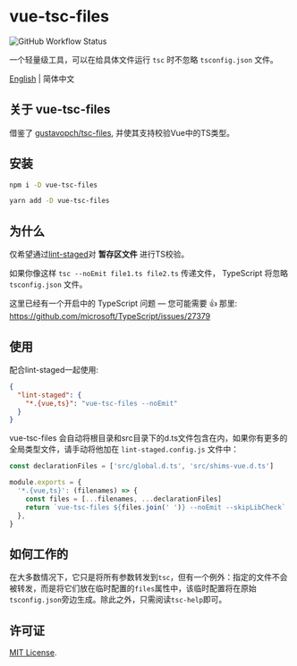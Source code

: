 # vue-tsc-files

![GitHub Workflow Status](https://img.shields.io/github/workflow/status/gustavopch/tsc-files/Release?style=flat-square)

一个轻量级工具，可以在给具体文件运行 `tsc` 时不忽略 `tsconfig.json` 文件。


[English](./README.md) | 简体中文


## 关于 vue-tsc-files
借鉴了 [gustavopch/tsc-files](https://github.com/gustavopch/tsc-files), 并使其支持校验Vue中的TS类型。

## 安装

```sh
npm i -D vue-tsc-files
```

```sh
yarn add -D vue-tsc-files
```

## 为什么

仅希望通过[lint-staged](https://github.com/okonet/lint-staged)对 **暂存区文件** 进行TS校验。

如果你像这样 `tsc --noEmit file1.ts file2.ts` 传递文件， TypeScript 将忽略 `tsconfig.json` 文件。

这里已经有一个开启中的 TypeScript 问题 — 您可能需要 👍 那里: https://github.com/microsoft/TypeScript/issues/27379

## 使用

配合lint-staged一起使用:

```json
{
  "lint-staged": {
    "*.{vue,ts}": "vue-tsc-files --noEmit"
  }
}
```

vue-tsc-files 会自动将根目录和src目录下的d.ts文件包含在内，如果你有更多的全局类型文件，请手动将他加在  `lint-staged.config.js` 文件中：

```js
const declarationFiles = ['src/global.d.ts', 'src/shims-vue.d.ts']

module.exports = {
  '*.{vue,ts}': (filenames) => {
    const files = [...filenames, ...declarationFiles]
    return `vue-tsc-files ${files.join(' ')} --noEmit --skipLibCheck`
  },
}
```

## 如何工作的

在大多数情况下，它只是将所有参数转发到`tsc`，但有一个例外：指定的文件不会被转发，而是将它们放在临时配置的`files`属性中，该临时配置将在原始`tsconfig.json`旁边生成。除此之外，只需阅读`tsc-help`即可。

## 许可证

[MIT License](./LICENSE.md).
